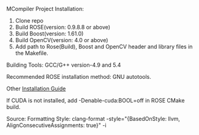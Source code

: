 MCompiler Project
Installation:
1. Clone repo
2. Build ROSE(version: 0.9.8.8 or above)
3. Build Boost(version: 1.61.0)
4. Build OpenCV(version: 4.0 or above)
5. Add path to Rose(Build), Boost and OpenCV header and library files in the Makefile.

Building Tools:
GCC/G++ version-4.9 and 5.4

Recommended ROSE installation method: GNU autotools.

Other [Installation Guide](https://github.com/rose-compiler/rose/)

If CUDA is not installed, add -Denable-cuda:BOOL=off in ROSE CMake build.

Source:
Formatting Style: clang-format -style="{BasedOnStyle: llvm, AlignConsecutiveAssignments: true}" -i <file>
